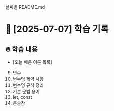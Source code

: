 날짜별 README.md

# 📅 [2025-07-07] 학습 기록

## 🔥 학습 내용

- [오늘 배운 이론 목록]

9. 변수
10. 변수명 제약 사항
11. 변수명 규칙 정리
12. 기본 문법 용어
13. let, const
14. 콘솔창
